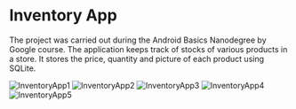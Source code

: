 # Inventory App

The project was carried out during the Android Basics Nanodegree by Google course.
The application keeps track of stocks of various products in a store. It stores the price, quantity and picture of each product using SQLite.

![InventoryApp1](https://user-images.githubusercontent.com/80470834/111334383-3056e580-867c-11eb-8bcc-dbde4a4cbb4c.png)
![InventoryApp2](https://user-images.githubusercontent.com/80470834/111334494-482e6980-867c-11eb-85aa-ea246dae398c.png)
![InventoryApp3](https://user-images.githubusercontent.com/80470834/111334519-4bc1f080-867c-11eb-9cec-40560be4f516.png)
![InventoryApp4](https://user-images.githubusercontent.com/80470834/111334539-4d8bb400-867c-11eb-98e0-ab64e85e13fc.png)
![InventoryApp5](https://user-images.githubusercontent.com/80470834/111334542-4ebce100-867c-11eb-9009-4771d4c3126e.png)

